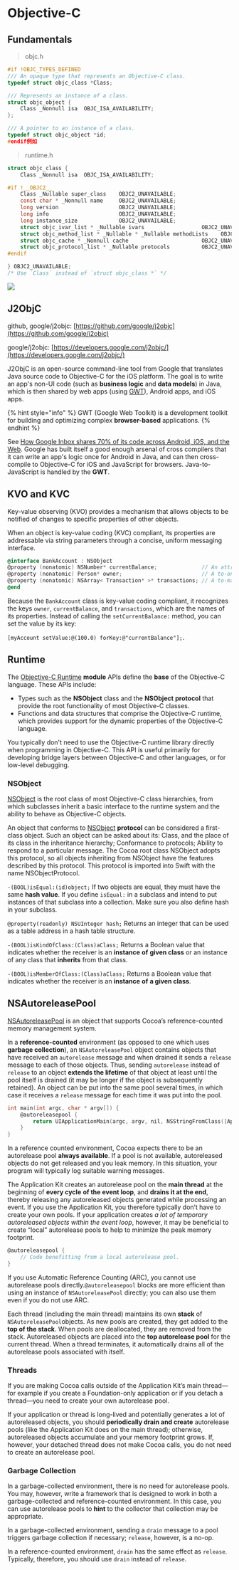 # Objective-C

## Fundamentals

> objc.h

```c
#if !OBJC_TYPES_DEFINED
/// An opaque type that represents an Objective-C class.
typedef struct objc_class *Class;

/// Represents an instance of a class.
struct objc_object {
    Class _Nonnull isa  OBJC_ISA_AVAILABILITY;
};

/// A pointer to an instance of a class.
typedef struct objc_object *id;
#endif例如
```

> runtime.h

```c
struct objc_class {
    Class _Nonnull isa  OBJC_ISA_AVAILABILITY;

#if !__OBJC2__
    Class _Nullable super_class    OBJC2_UNAVAILABLE;
    const char * _Nonnull name     OBJC2_UNAVAILABLE;
    long version                   OBJC2_UNAVAILABLE;
    long info                      OBJC2_UNAVAILABLE;
    long instance_size             OBJC2_UNAVAILABLE;
    struct objc_ivar_list * _Nullable ivars                  OBJC2_UNAVAILABLE;
    struct objc_method_list * _Nullable * _Nullable methodLists    OBJC2_UNAVAILABLE;
    struct objc_cache * _Nonnull cache                       OBJC2_UNAVAILABLE;
    struct objc_protocol_list * _Nullable protocols          OBJC2_UNAVAILABLE;
#endif

} OBJC2_UNAVAILABLE;
/* Use `Class` instead of `struct objc_class *` */
```

![](../.gitbook/assets/screen-shot-2018-08-05-at-15.33.19.png)

## J2ObjC

github, google/j2objc: [https://github.com/google/j2objc](https://github.com/google/j2objc)

google/j2objc: [https://developers.google.com/j2objc/](https://developers.google.com/j2objc/)

J2ObjC is an open-source command-line tool from Google that translates Java source code to Objective-C for the iOS platform. The goal is to write an app's non-UI code \(such as **business logic** and **data models**\) in Java, which is then shared by web apps \(using [GWT](http://www.gwtproject.org/)\), Android apps, and iOS apps.

{% hint style="info" %}
GWT \(Google Web Toolkit\) is a development toolkit for building and optimizing complex **browser-based** applications.
{% endhint %}

See [How Google Inbox shares 70% of its code across Android, iOS, and the Web](https://arstechnica.com/information-technology/2014/11/how-google-inbox-shares-70-of-its-code-across-android-ios-and-the-web/). Google has built itself a good enough arsenal of cross compilers that it can write an app's logic once for Android in Java, and can then cross-compile to Objective-C for iOS and JavaScript for browsers. Java-to-JavaScript is handled by the **GWT**.

## KVO and KVC

Key-value observing \(KVO\) provides a mechanism that allows objects to be notified of changes to specific properties of other objects.

When an object is key-value coding \(KVC\) compliant, its properties are addressable via string parameters through a concise, uniform messaging interface.

```objectivec
@interface BankAccount : NSObject
@property (nonatomic) NSNumber* currentBalance;              // An attribute
@property (nonatomic) Person* owner;                         // A to-one relation
@property (nonatomic) NSArray< Transaction* >* transactions; // A to-many relation
@end
```

Because the `BankAccount` class is key-value coding compliant, it recognizes the keys `owner`, `currentBalance`, and `transactions`, which are the names of its properties. Instead of calling the `setCurrentBalance:` method, you can set the value by its key:

`[myAccount setValue:@(100.0) forKey:@"currentBalance"];`.

## Runtime

The [Objective-C Runtime](https://developer.apple.com/documentation/objectivec?language=objc) **module** APIs define the **base** of the Objective-C language. These APIs include:

* Types such as the **NSObject** class and the **NSObject** **protocol** that provide the root functionality of most Objective-C classes.
* Functions and data structures that comprise the Objective-C runtime, which provides support for the dynamic properties of the Objective-C language.

You typically don't need to use the Objective-C runtime library directly when programming in Objective-C. This API is useful primarily for developing bridge layers between Objective-C and other languages, or for low-level debugging.

### NSObject

[NSObject](https://developer.apple.com/documentation/objectivec/nsobject?language=objc) is the root class of most Objective-C class hierarchies, from which subclasses inherit a basic interface to the runtime system and the ability to behave as Objective-C objects.

An object that conforms to [NSObject](https://developer.apple.com/documentation/objectivec/1418956-nsobject?language=objc) **protocol** can be considered a first-class object. Such an object can be asked about its: Class, and the place of its class in the inheritance hierarchy; Conformance to protocols; Ability to respond to a particular message. The Cocoa root class NSObject adopts this protocol, so all objects inheriting from NSObject have the features described by this protocol. This protocol is imported into Swift with the name NSObjectProtocol.

`-(BOOL)isEqual:(id)object;` If two objects are equal, they must have the same **hash value**. If you define `isEqual:` in a subclass and intend to put instances of that subclass into a collection. Make sure you also define hash in your subclass.

`@property(readonly) NSUInteger hash;` Returns an integer that can be used as a table address in a hash table structure.

`-(BOOL)isKindOfClass:(Class)aClass;` Returns a Boolean value that indicates whether the receiver is an **instance** **of** **given class** or an instance of any class that **inherits** from that class.

`-(BOOL)isMemberOfClass:(Class)aClass;` Returns a Boolean value that indicates whether the receiver is an **instance** **of** **a given class**.

## NSAutoreleasePool

[NSAutoreleasePool](https://developer.apple.com/documentation/foundation/nsautoreleasepool?language=objc) is an object that supports Cocoa’s reference-counted memory management system.

In a **reference-counted** environment \(as opposed to one which uses **garbage collection**\), an `NSAutoreleasePool` object contains objects that have received an `autorelease` message and when drained it sends a `release` message to each of those objects. Thus, sending `autorelease` instead of `release` to an object **extends the lifetime** of that object at least until the pool itself is drained \(it may be longer if the object is subsequently retained\). An object can be put into the same pool several times, in which case it receives a `release` message for each time it was put into the pool.

```objectivec
int main(int argc, char * argv[]) {
    @autoreleasepool {
        return UIApplicationMain(argc, argv, nil, NSStringFromClass([AppDelegate class]));
    }
}
```

In a reference counted environment, Cocoa expects there to be an autorelease pool **always available**. If a pool is not available, autoreleased objects do not get released and you leak memory. In this situation, your program will typically log suitable warning messages.

The Application Kit creates an autorelease pool on the **main thread** at the beginning of **every cycle** **of the event loop**, and **drains it at the end**, thereby releasing any autoreleased objects generated while processing an event. If you use the Application Kit, you therefore typically don’t have to create your own pools. If your application creates _a lot of temporary autoreleased objects within the event loop_, however, it may be beneficial to create “local” autorelease pools to help to minimize the peak memory footprint.

```objectivec
@autoreleasepool {
    // Code benefitting from a local autorelease pool.
}
```

If you use Automatic Reference Counting \(ARC\), you cannot use autorelease pools directly.`@autoreleasepool` blocks are more efficient than using an instance of `NSAutoreleasePool` directly; you can also use them even if you do not use ARC.

Each thread \(including the main thread\) maintains its own **stack** of `NSAutoreleasePool`objects. As new pools are created, they get added to the **top of the stack**. When pools are deallocated, they are removed from the stack. Autoreleased objects are placed into the **top autorelease pool** for the current thread. When a thread terminates, it automatically drains all of the autorelease pools associated with itself.

### Threads

If you are making Cocoa calls outside of the Application Kit’s main thread—for example if you create a Foundation-only application or if you detach a thread—you need to create your own autorelease pool.

If your application or thread is long-lived and potentially generates a lot of autoreleased objects, you should **periodically drain and create** autorelease pools \(like the Application Kit does on the main thread\); otherwise, autoreleased objects accumulate and your memory footprint grows. If, however, your detached thread does not make Cocoa calls, you do not need to create an autorelease pool.

### Garbage Collection

In a garbage-collected environment, there is no need for autorelease pools. You may, however, write a framework that is designed to work in both a garbage-collected and reference-counted environment. In this case, you can use autorelease pools to **hint** to the collector that collection may be appropriate.

In a garbage-collected environment, sending a `drain` message to a pool triggers garbage collection if necessary; `release`, however, is a no-op.

In a reference-counted environment, `drain` has the same effect as `release`. Typically, therefore, you should use `drain` instead of `release`.

